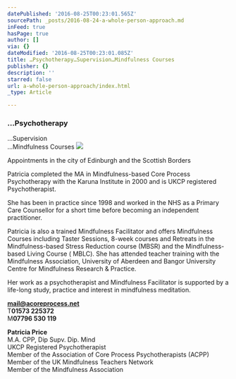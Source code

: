 ```yaml
---
datePublished: '2016-08-25T00:23:01.565Z'
sourcePath: _posts/2016-08-24-a-whole-person-approach.md
inFeed: true
hasPage: true
author: []
via: {}
dateModified: '2016-08-25T00:23:01.085Z'
title: …Psychotherapy…Supervision…Mindfulness Courses
publisher: {}
description: ''
starred: false
url: a-whole-person-approach/index.html
_type: Article

---
```

### ...Psychotherapy  
...Supervision  
...Mindfulness Courses
![](https://the-grid-user-content.s3-us-west-2.amazonaws.com/cb32555d-2ac5-4f91-be6c-1817728ad452.jpg)

Appointments in the city of Edinburgh and the Scottish Borders

Patricia completed the MA in Mindfulness-based Core Process Psychotherapy with the Karuna Institute in 2000 and is UKCP registered Psychotherapist.

She has been in practice since 1998 and worked in the NHS as a Primary Care Counsellor for a short time before becoming an independent practitioner.

Patricia is also a trained Mindfulness Facilitator and offers Mindfulness Courses including Taster Sessions, 8-week courses and Retreats in the Mindfulness-based Stress Reduction course (MBSR) and the Mindfulness-based Living Course ( MBLC). She has attended teacher training with the Mindfulness Association, University of Aberdeen and Bangor University Centre for Mindfulness Research & Practice.

Her work as a psychotherapist and Mindfulness Facilitator is supported by a life-long study, practice and interest in mindfulness meditation.

**[mail@acoreprocess.net][0]**  
T**01573 225372**  
M**07796 530 119**

**Patricia Price**  
M.A. CPP, Dip Supv. Dip. Mind  
UKCP Registered Psychotherapist  
Member of the Association of Core Process Psychotherapists (ACPP)  
Member of the UK Mindfulness Teachers Network  
Member of the Mindfulness Association

[0]: http://mail@acoreprocess.net/ "Email"